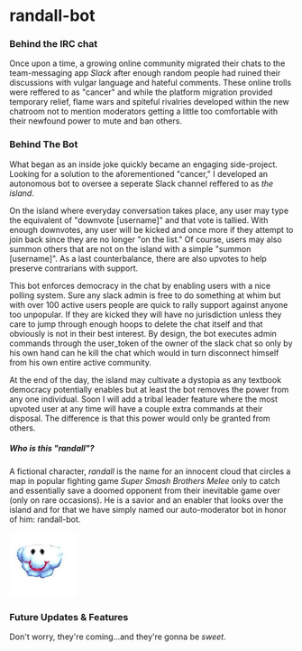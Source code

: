 # randall-bot 

### Behind the IRC chat

Once upon a time, a growing online community migrated their chats to the team-messaging app *Slack* after enough random people had ruined their discussions with vulgar language and hateful comments.  These online trolls were reffered to as "cancer" and while the platform migration provided temporary relief, flame wars and spiteful rivalries developed within the new chatroom not to mention moderators getting a little too comfortable with their newfound power to mute and ban others.

### Behind The Bot

What began as an inside joke quickly became an engaging side-project.  Looking for a solution to the aforementioned "cancer," I developed an autonomous bot to oversee a seperate Slack channel reffered to as *the island*.  

On the island where everyday conversation takes place, any user may type the equivalent of "downvote [username]" and that vote is tallied.  With enough downvotes, any user will be kicked and once more if they attempt to join back since they are no longer "on the list."  Of course, users may also summon others that are not on the island with a simple "summon [username]".  As a last counterbalance, there are also upvotes to help preserve contrarians with support.

This bot enforces democracy in the chat by enabling users with a nice polling system.  Sure any slack admin is free to do something at whim but with over 100 active users people are quick to rally support against anyone too unpopular.  If they are kicked they will have no jurisdiction unless they care to jump through enough hoops to delete the chat itself and that obviously is not in their best interest.  By design, the bot executes admin commands through the user_token of the owner of the slack chat so only by his own hand can he kill the chat which would in turn disconnect himself from his own entire active community.

At the end of the day, the island may cultivate a dystopia as any textbook democracy potentially enables but at least the bot removes the power from any one individual.  Soon I will add a tribal leader feature where the most upvoted user at any time will have a couple extra commands at their disposal.  The difference is that this power would only be granted from others.

##### Who is this "randall"?

A fictional character, *randall* is the name for an innocent cloud that circles a map in popular fighting game *Super Smash Brothers Melee* only to catch and essentially save a doomed opponent from their inevitable game over (only on rare occasions).  He is a savior and an enabler that looks over the island and for that we have simply named our auto-moderator bot in honor of him: randall-bot.

![randall](img/randall.jpg)

### Future Updates & Features

Don't worry, they're coming...and they're gonna be *sweet*.
